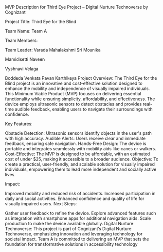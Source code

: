 MVP Description for Third Eye Project – Digital Nurture Technoverse by Cognizant

Project Title: Third Eye for the Blind

Team Name: Team A

Team Members:

Team Leader: Varada Mahalakshmi Sri Mounika

Mamidisetti Naveen

Vyshnavi Velaga

Boddeda Venkata Pavan Karthikeya
Project Overview:
The Third Eye for the Blind project is an innovative and cost-effective solution designed to enhance the mobility and independence of visually impaired individuals. This Minimum Viable Product (MVP) focuses on delivering essential functionality while ensuring simplicity, affordability, and effectiveness. The device employs ultrasonic sensors to detect obstacles and provides real-time audible feedback, enabling users to navigate their surroundings with confidence.

Key Features:

Obstacle Detection: Ultrasonic sensors identify objects in the user's path with high accuracy.
Audible Alerts: Users receive clear and immediate feedback, ensuring safe navigation.
Hands-Free Design: The device is portable and integrates seamlessly with mobility aids like canes or walkers.
Cost-Effective: The MVP is designed to be affordable, with an estimated cost of under $25, making it accessible to a broader audience.
Objective:
To create a practical, user-friendly, and scalable solution for visually impaired individuals, empowering them to lead more independent and socially active lives.

Impact:

Improved mobility and reduced risk of accidents.
Increased participation in daily and social activities.
Enhanced confidence and quality of life for visually impaired users.
Next Steps:

Gather user feedback to refine the device.
Explore advanced features such as integration with smartphone apps for additional navigation aids.
Scale production to make the device available globally.
Digital Nurture Technoverse:
This project is part of Cognizant’s Digital Nurture Technoverse, emphasizing innovation and leveraging technology for societal impact. Team A is committed to delivering an MVP that sets the foundation for transformative solutions in accessibility technology
